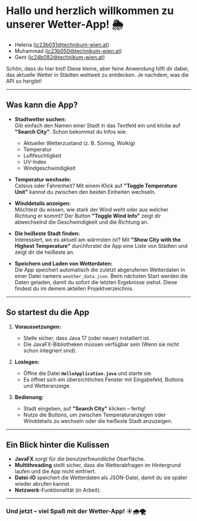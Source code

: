 # **Hallo und herzlich willkommen zu unserer Wetter-App!** 🌦️

- Helena (ic23b031@technikum-wien.at)
- Muhammad (ic23b050@technikum-wien.at)
- Gent (ic24b082@technikum-wien.at)

Schön, dass du hier bist! Diese kleine, aber feine Anwendung hilft dir dabei, das aktuelle Wetter in Städten weltweit zu entdecken. Je nachdem, was die API so hergibt!

---

## **Was kann die App?**

- **Stadtwetter suchen:**  
  Gib einfach den Namen einer Stadt in das Textfeld ein und klicke auf **"Search City"**. Schon bekommst du Infos wie:
  - Aktueller Wetterzustand (z. B. Sonnig, Wolkig)
  - Temperatur
  - Luftfeuchtigkeit
  - UV-Index
  - Windgeschwindigkeit  

- **Temperatur wechseln:**  
  Celsius oder Fahrenheit? Mit einem Klick auf **"Toggle Temperature Unit"** kannst du zwischen den beiden Einheiten wechseln.  

- **Winddetails anzeigen:**  
  Möchtest du wissen, wie stark der Wind weht oder aus welcher Richtung er kommt? Der Button **"Toggle Wind Info"** zeigt dir abwechselnd die Geschwindigkeit und die Richtung an.

- **Die heißeste Stadt finden:**  
  Interessiert, wo es aktuell am wärmsten ist? Mit **"Show City with the Highest Temperature"** durchforstet die App eine Liste von Städten und zeigt dir die heißeste an.  

- **Speichern und Laden von Wetterdaten:**  
  Die App speichert automatisch die zuletzt abgerufenen Wetterdaten in einer Datei namens `weather_data.json`. Beim nächsten Start werden die Daten geladen, damit du sofort die letzten Ergebnisse siehst.
  Diese findest du im deinem aktellen Projektverzeichnis.

---

## **So startest du die App**

1. **Voraussetzungen:**  
   - Stelle sicher, dass Java 17 (oder neuer) installiert ist.  
   - Die JavaFX-Bibliotheken müssen verfügbar sein (Wenn sie nicht schon integriert sind).  

2. **Loslegen:**  
   - Öffne die Datei **`HelloApplication.java`** und starte sie.  
   - Es öffnet sich ein übersichtliches Fenster mit Eingabefeld, Buttons und Wetteranzeige.

3. **Bedienung:**  
   - Stadt eingeben, auf **"Search City"** klicken – fertig!  
   - Nutze die Buttons, um zwischen Temperaturanzeigen oder Winddetails zu wechseln oder die heißeste Stadt anzuzeigen.

---

## **Ein Blick hinter die Kulissen**

- **JavaFX** sorgt für die benutzerfreundliche Oberfläche.  
- **Multithreading** stellt sicher, dass die Wetterabfragen im Hintergrund laufen und die App nicht einfriert.  
- **Datei-IO** speichert die Wetterdaten als JSON-Datei, damit du sie später wieder abrufen kannst.  
- **Netzwerk**-Funktionalität (in Arbeit).  

---


### **Und jetzt – viel Spaß mit der Wetter-App!** ☀️🌧️🌪️  

